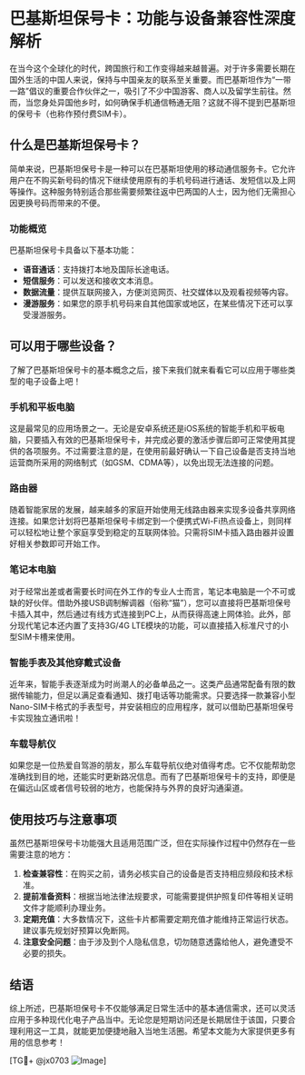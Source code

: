 # 巴基斯坦保号卡：功能与设备兼容性深度解析

在当今这个全球化的时代，跨国旅行和工作变得越来越普遍。对于许多需要长期在国外生活的中国人来说，保持与中国亲友的联系至关重要。而巴基斯坦作为“一带一路”倡议的重要合作伙伴之一，吸引了不少中国游客、商人以及留学生前往。然而，当您身处异国他乡时，如何确保手机通信畅通无阻？这就不得不提到巴基斯坦的保号卡（也称作预付费SIM卡）。

## 什么是巴基斯坦保号卡？

简单来说，巴基斯坦保号卡是一种可以在巴基斯坦使用的移动通信服务卡。它允许用户在不购买新号码的情况下继续使用原有的手机号码进行通话、发短信以及上网等操作。这种服务特别适合那些需要频繁往返中巴两国的人士，因为他们无需担心因更换号码而带来的不便。

### 功能概览

巴基斯坦保号卡具备以下基本功能：
- **语音通话**：支持拨打本地及国际长途电话。
- **短信服务**：可以发送和接收文本消息。
- **数据流量**：提供互联网接入，方便浏览网页、社交媒体以及观看视频等内容。
- **漫游服务**：如果您的原手机号码来自其他国家或地区，在某些情况下还可以享受漫游服务。

## 可以用于哪些设备？

了解了巴基斯坦保号卡的基本概念之后，接下来我们就来看看它可以应用于哪些类型的电子设备上吧！

### 手机和平板电脑

这是最常见的应用场景之一。无论是安卓系统还是iOS系统的智能手机和平板电脑，只要插入有效的巴基斯坦保号卡，并完成必要的激活步骤后即可正常使用其提供的各项服务。不过需要注意的是，在使用前最好确认一下自己设备是否支持当地运营商所采用的网络制式（如GSM、CDMA等），以免出现无法连接的问题。

### 路由器

随着智能家居的发展，越来越多的家庭开始使用无线路由器来实现多设备共享网络连接。如果您计划将巴基斯坦保号卡绑定到一个便携式Wi-Fi热点设备上，则同样可以轻松地让整个家庭享受到稳定的互联网体验。只需将SIM卡插入路由器并设置好相关参数即可开始工作。

### 笔记本电脑

对于经常出差或者需要长时间在外工作的专业人士而言，笔记本电脑是一个不可或缺的好伙伴。借助外接USB调制解调器（俗称“猫”），您可以直接将巴基斯坦保号卡插入其中，然后通过有线方式连接到PC上，从而获得高速上网体验。此外，部分现代笔记本还内置了支持3G/4G LTE模块的功能，可以直接插入标准尺寸的小型SIM卡槽来使用。

### 智能手表及其他穿戴式设备

近年来，智能手表逐渐成为时尚潮人的必备单品之一。这类产品通常配备有限的数据传输能力，但足以满足查看通知、拨打电话等功能需求。只要选择一款兼容小型Nano-SIM卡格式的手表型号，并安装相应的应用程序，就可以借助巴基斯坦保号卡实现独立通讯啦！

### 车载导航仪

如果您是一位热爱自驾游的朋友，那么车载导航仪绝对值得考虑。它不仅能帮助您准确找到目的地，还能实时更新路况信息。而有了巴基斯坦保号卡的支持，即便是在偏远山区或者信号较弱的地方，也能保持与外界的良好沟通渠道。

## 使用技巧与注意事项

虽然巴基斯坦保号卡功能强大且适用范围广泛，但在实际操作过程中仍然存在一些需要注意的地方：

1. **检查兼容性**：在购买之前，请务必核实自己的设备是否支持相应频段和技术标准。
2. **提前准备资料**：根据当地法律法规要求，可能需要提供护照复印件等相关证明文件才能顺利办理业务。
3. **定期充值**：大多数情况下，这些卡片都需要定期充值才能维持正常运行状态。建议事先规划好预算以免断网。
4. **注意安全问题**：由于涉及到个人隐私信息，切勿随意透露给他人，避免遭受不必要的损失。

## 结语

综上所述，巴基斯坦保号卡不仅能够满足日常生活中的基本通信需求，还可以灵活应用于多种现代化电子产品当中。无论您是短期访问还是长期居住于该国，只要合理利用这一工具，就能更加便捷地融入当地生活圈。希望本文能为大家提供更多有用的信息参考！

[TG💪+ @jx0703 ![Image](https://github.com/user-attachments/assets/dbca1d08-cadb-493c-b0ec-ad6f7a83f270)]